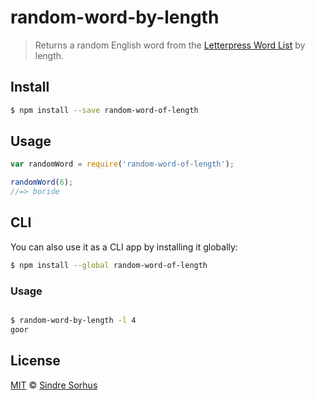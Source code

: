 # random-word-by-length

> Returns a random English word from the [Letterpress Word List](https://github.com/atebits/Words/blob/master/Words/en.txt) by length.


## Install

```bash
$ npm install --save random-word-of-length
```


## Usage

```js
var randomWord = require('random-word-of-length');

randomWord(6);
//=> boride
```

## CLI

You can also use it as a CLI app by installing it globally:

```bash
$ npm install --global random-word-of-length
```

### Usage

```bash

$ random-word-by-length -l 4
goor
```

## License
[MIT](http://opensource.org/licenses/MIT) © [Sindre Sorhus](http://sindresorhus.com)
